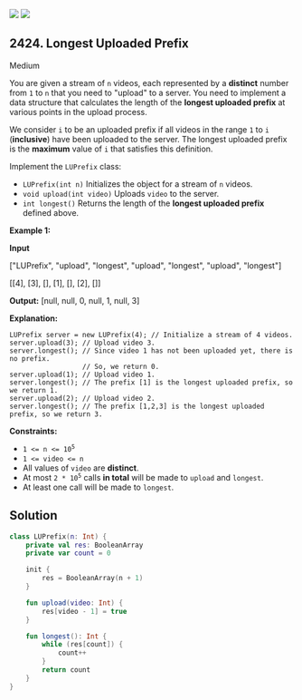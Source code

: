 [![](https://img.shields.io/github/stars/javadev/LeetCode-in-Kotlin?label=Stars&style=flat-square)](https://github.com/javadev/LeetCode-in-Kotlin)
[![](https://img.shields.io/github/forks/javadev/LeetCode-in-Kotlin?label=Fork%20me%20on%20GitHub%20&style=flat-square)](https://github.com/javadev/LeetCode-in-Kotlin/fork)

## 2424\. Longest Uploaded Prefix

Medium

You are given a stream of `n` videos, each represented by a **distinct** number from `1` to `n` that you need to "upload" to a server. You need to implement a data structure that calculates the length of the **longest uploaded prefix** at various points in the upload process.

We consider `i` to be an uploaded prefix if all videos in the range `1` to `i` (**inclusive**) have been uploaded to the server. The longest uploaded prefix is the **maximum** value of `i` that satisfies this definition.  
  
Implement the `LUPrefix` class:

*   `LUPrefix(int n)` Initializes the object for a stream of `n` videos.
*   `void upload(int video)` Uploads `video` to the server.
*   `int longest()` Returns the length of the **longest uploaded prefix** defined above.

**Example 1:**

**Input**

["LUPrefix", "upload", "longest", "upload", "longest", "upload", "longest"]

[[4], [3], [], [1], [], [2], []]

**Output:** [null, null, 0, null, 1, null, 3]

**Explanation:**

    LUPrefix server = new LUPrefix(4); // Initialize a stream of 4 videos.
    server.upload(3); // Upload video 3.
    server.longest(); // Since video 1 has not been uploaded yet, there is no prefix.
                      // So, we return 0.
    server.upload(1); // Upload video 1.
    server.longest(); // The prefix [1] is the longest uploaded prefix, so we return 1.
    server.upload(2); // Upload video 2.
    server.longest(); // The prefix [1,2,3] is the longest uploaded prefix, so we return 3. 

**Constraints:**

*   <code>1 <= n <= 10<sup>5</sup></code>
*   `1 <= video <= n`
*   All values of `video` are **distinct**.
*   At most <code>2 * 10<sup>5</sup></code> calls **in total** will be made to `upload` and `longest`.
*   At least one call will be made to `longest`.

## Solution

```kotlin
class LUPrefix(n: Int) {
    private val res: BooleanArray
    private var count = 0

    init {
        res = BooleanArray(n + 1)
    }

    fun upload(video: Int) {
        res[video - 1] = true
    }

    fun longest(): Int {
        while (res[count]) {
            count++
        }
        return count
    }
}
```
